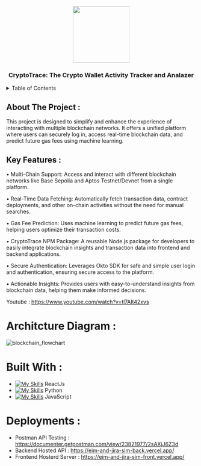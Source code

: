 <div align="center">
 <img src="https://github.com/user-attachments/assets/7b2bf691-110e-45a9-8454-a838d5aa1738" height="150px" width="150px" />
  <h3 align="center">CryptoTrace: The Crypto Wallet Activity Tracker and Analazer </h3>
</div>
<details>
  <summary>Table of Contents</summary>
  <ol>
    <li>
      <a href="#about-the-project">About The Project</a>
      <ul>
        <li><a href="#built-with">Built With</a></li>
      </ul>
    </li>
    <li>
      <a href="#getting-started">Getting Started</a>
      <ul>
        <li><a href="#prerequisites">Prerequisites</a></li>
        <li><a href="#installation">Installation</a></li>
      </ul>
    </li>
    <li><a href="#usage">Usage</a></li>
  </ol>
</details>

## About The Project : 

This project is designed to simplify and enhance the experience of interacting with multiple blockchain networks. It offers a unified platform where users can securely log in, access real-time blockchain data, and predict future gas fees using machine learning.

## Key Features :

•	Multi-Chain Support:
Access and interact with different blockchain networks like Base Sepolia and Aptos Testnet/Devnet from a single platform.

• Real-Time Data Fetching:
Automatically fetch transaction data, contract deployments, and other on-chain activities without the need for manual searches.

• Gas Fee Prediction:
Uses machine learning to predict future gas fees, helping users optimize their transaction costs.

• CryptoTrace NPM Package:
A reusable Node.js package for developers to easily integrate blockchain insights and transaction data into frontend and backend applications.

• Secure Authentication:
Leverages Okto SDK for safe and simple user login and authentication, ensuring secure access to the platform.

• Actionable Insights:
Provides users with easy-to-understand insights from blockchain data, helping them make informed decisions.

Youtube : https://www.youtube.com/watch?v=tl7Alt42xvs

# Architcture Diagram : 
![blockchain_flowchart](https://github.com/user-attachments/assets/4727ead0-f183-478b-934a-cce49228511b)

# Built With : 

 - [![My Skills](https://skillicons.dev/icons?i=react&perline=3)](https://skillicons.dev) ReactJs
 - [![My Skills](https://skillicons.dev/icons?i=python&perline=3)](https://skillicons.dev) Python
 - [![My Skills](https://skillicons.dev/icons?i=javascript&perline=3)](https://skillicons.dev) JavaScript

# Deployments :
- Postman API Testing : https://documenter.getpostman.com/view/23821977/2sAXjJ6Z3d
- Backend Hosted API : https://eim-and-jira-sim-back.vercel.app/
- Frontend Hosterd Server : https://eim-and-jira-sim-front.vercel.app/

